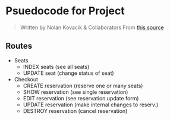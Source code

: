 # Psuedocode for Project
> Written by Nolan Kovacik & Collaborators
> From <a href="http://learnmongodbthehardway.com/schema/theater/">this source</a>


## Routes
- Seats
	- INDEX seats (see all seats)
	- UPDATE seat (change status of seat)
- Checkout
	- CREATE reservation (reserve one or many seats)
	- SHOW reservation (see single reservation)
	- EDIT reservation (see reservation update form)
	- UPDATE reservation (make internal changes to reserv.)
	- DESTROY reservation (cancel reservation)